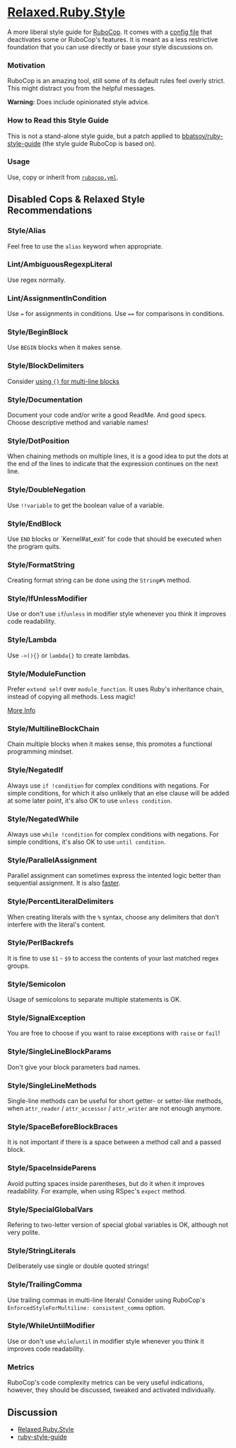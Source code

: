 # [Relaxed.Ruby.Style](http://relaxed.ruby.style)

A more liberal style guide for [RuboCop](https://github.com/bbatsov/rubocop). It comes with a [config file](http://relaxed.ruby.style/rubocop.yml) that deactivates some or RuboCop's features. It is meant as a less restrictive foundation that you can use directly or base your style discussions on.

### Motivation

RuboCop is an amazing tool, still some of its default rules feel overly strict. This might distract you from the helpful messages.

**Warning:** Does include opinionated style advice.

### How to Read this Style Guide

This is not a stand-alone style guide, but a patch applied to [bbatsov/ruby-style-guide](https://github.com/bbatsov/ruby-style-guide) (the style guide RuboCop is based on).

### Usage

Use, copy or inherit from [`rubocop.yml`](http://relaxed.ruby.style/rubocop.yml).

## Disabled Cops & Relaxed Style Recommendations

### Style/Alias

Feel free to use the `alias` keyword when appropriate.

### Lint/AmbiguousRegexpLiteral

Use regex normally.

### Lint/AssignmentInCondition

Use `=` for assignments in conditions. Use `==` for comparisons in conditions.

### Style/BeginBlock

Use `BEGIN` blocks when it makes sense.

### Style/BlockDelimiters

Consider [using `{}` for multi-line blocks](https://github.com/chneukirchen/styleguide/blob/e60de37b478d3f892f6985a58d573016f33f0269/RUBY-STYLE#L63-L67)

### Style/Documentation

Document your code and/or write a good ReadMe. And good specs. Choose descriptive
method and variable names!

### Style/DotPosition

When chaining methods on multiple lines, it is a good idea to put the dots at the end
of the lines to indicate that the expression continues on the next line.

### Style/DoubleNegation

Use `!!variable` to get the boolean value of a variable.

### Style/EndBlock

Use `END` blocks or `Kernel#at_exit' for code that should be executed when the
program quits.

### Style/FormatString

Creating format string can be done using the `String#%` method.

### Style/IfUnlessModifier

Use or don't use `if`/`unless` in modifier style whenever you think it improves
code readability.

### Style/Lambda

Use `->(){}` or `lambda{}` to create lambdas.

### Style/ModuleFunction

Prefer `extend self` over `module_function`. It uses Ruby's inheritance chain,
instead of copying all methods. Less magic!

[More Info](http://idiosyncratic-ruby.com/8-self-improvement.html)

### Style/MultilineBlockChain

Chain multiple blocks when it makes sense, this promotes a functional
programming mindset.

### Style/NegatedIf

Always use `if !condition` for complex conditions with negations. For simple
conditions, for which it also unlikely that an else clause will be added at
some later point, it's also OK to use `unless condition`.

### Style/NegatedWhile

Always use `while !condition` for complex conditions with negations. For simple 
conditions, it's also OK to use `until condition`.

### Style/ParallelAssignment

Parallel assignment can sometimes express the intented logic better than
sequential assignment. It is also [faster](https://github.com/JuanitoFatas/fast-ruby#parallel-assignment-vs-sequential-assignment-code).

### Style/PercentLiteralDelimiters

When creating literals with the `%` syntax, choose any delimiters that don't
interfere with the literal's content.

### Style/PerlBackrefs

It is fine to use `$1` - `$9` to access the contents of your last matched
regex groups.

### Style/Semicolon

Usage of semicolons to separate multiple statements is OK.

### Style/SignalException

You are free to choose if you want to raise exceptions with `raise` or `fail`!

### Style/SingleLineBlockParams

Don't give your block parameters bad names.

### Style/SingleLineMethods

Single-line methods can be useful for short getter- or setter-like methods, when
`attr_reader` / `attr_accessor` / `attr_writer` are not enough anymore.

### Style/SpaceBeforeBlockBraces

It is not important if there is a space between a method call and a passed block.

### Style/SpaceInsideParens

Avoid putting spaces inside parentheses, but do it when it improves readability.
For example, when using RSpec's `expect` method.

### Style/SpecialGlobalVars

Refering to two-letter version of special global variables is OK, although not
very polite.

### Style/StringLiterals

Deliberately use single or double quoted strings!

### Style/TrailingComma

Use trailing commas in multi-line literals! Consider using RuboCop's
`EnforcedStyleForMultiline: consistent_comma` option.

### Style/WhileUntilModifier

Use or don't use `while`/`until` in modifier style whenever you think it improves
code readability.

### Metrics

RuboCop's code complexity metrics can be very useful indications, however, they should
be discussed, tweaked and activated individually.

## Discussion

* [Relaxed.Ruby.Style](https://github.com/janlelis/relaxed.ruby.style/issues/)
* [ruby-style-guide](https://github.com/bbatsov/ruby-style-guide/issues/)
